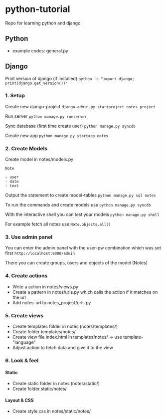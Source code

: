 python-tutorial
===============

Repo for learning python and django

## Python

- example codes: general.py

## Django

Print version of django (if installed)
``` python -c "import django; print(django.get_version())" ```

### 1. Setup

Create new django-project
``` django-admin.py startproject notes_project ```

Run server
``` python manage.py runserver ```

Sync database (first time create user)
``` python manage.py syncdb ```

Create new app
``` python manage.py startapp notes ```

### 2. Create Models

Create model in  notes/models.py

```
Note

- user
- date
- text
```

Output the statement to create model-tables
``` python manage.py sql notes ```

To run the commands and create models use
``` python manage.py syncdb ```

With the interactive shell you can test your models
``` python manage.py shell ```

For example fetch all notes use
``` Note.objects.all() ```


### 3. Use admin panel

You can enter the admin panel with the user-pw combination which was set first
``` http://localhost:8000/admin ```

There you can create groups, users and objects of the model (Notes)

### 4. Create actions

- Write a action in notes/views.py
- Create a pattern in notes/urls.py which calls the action if it matches on the url
- Add notes-url to notes_project/urls.py

### 5. Create views

- Create templates folder in notes (notes/templates/)
- Create folder templates/notes/
- Create view file index.html in templates/notes/ -> use template-"language"
- Adjust action to fetch data and give it to the view

### 6. Look & feel

#### Static

- Create static folder in notes (notes/static/)
- Create folder static/notes/

#### Layout & CSS

- Create style.css in notes/static/notes/
